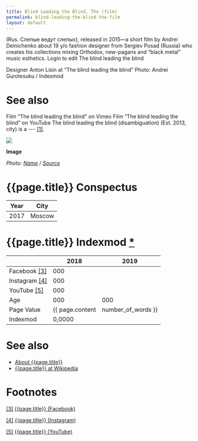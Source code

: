 ```yaml
---
title: Blind Leading the Blind, The (film)
permalink: blind-leading-the-blind-the-film
layout: default
---
```

(Rus. Слепые ведут слепых), released in 2015—a short film by Andrei Deinichenko about 19 y/o fashion designer from Sergiev Posad (Russia) who creates his collections mixing Orthodox, new-pagans and “black metal” music esthetics. Login to edit The blind leading the blind

Designer Anton Lisin at “The blind leading the blind”
Photo: Andrei Gurotesuku / Indexmod

# See also

Film “The blind leading the blind” on Vimeo
Film “The blind leading the blind” on YouTube
The blind leading the blind (disambiguation)
(Est. 2013, city) is a --- <span id="a1">[\[1\]](#f1)</span>.

![](/encyclopedia/images/{{page.permalink}}.jpg)

**Image**

*Photo: [Name](index) / [Source](index)*

# {{page.title}} Conspectus

|Year|City|
|-|-|
|2017|Moscow|

# {{page.title}} Indexmod [*](indexmod)

||2018|2019|
|-|-|-|
|Facebook <span id="a3">[\[3\]](#f3)</span>|000||
|Instagram <span id="a4">[\[4\]](#f4)</span>|000||
|YouTube <span id="a5">[\[5\]](#f5)</span>|000||
|Age|000|000|
|Page Value|{{ page.content | number_of_words }}||
|Indexmod|0,0000||

# See also

+ [About {{page.title}}](index)
+ [{{page.title}} at Wikipedia](index)

# Footnotes

[[3]](#a3) <span id="f3"></span> [{{page.title}} (Facebook)](index)

[[4]](#a4) <span id="f4"></span> [{{page.title}} (Instagram)](index)

[[5]](#a5) <span id="f5"></span> [{{page.title}} (YouTube)](index)
